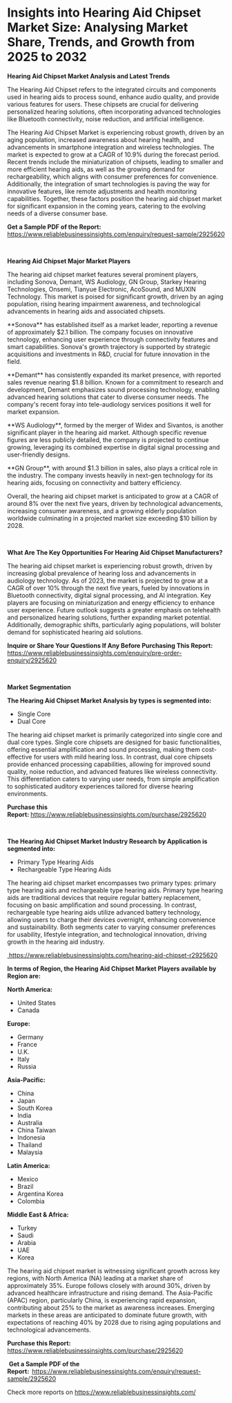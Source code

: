 <p><h1>Insights into Hearing Aid Chipset Market Size: Analysing Market Share, Trends, and Growth from 2025 to 2032</h1></p><p><strong>Hearing Aid Chipset Market Analysis and Latest Trends</strong></p>
<p><p>The Hearing Aid Chipset refers to the integrated circuits and components used in hearing aids to process sound, enhance audio quality, and provide various features for users. These chipsets are crucial for delivering personalized hearing solutions, often incorporating advanced technologies like Bluetooth connectivity, noise reduction, and artificial intelligence.</p><p>The Hearing Aid Chipset Market is experiencing robust growth, driven by an aging population, increased awareness about hearing health, and advancements in smartphone integration and wireless technologies. The market is expected to grow at a CAGR of 10.9% during the forecast period. Recent trends include the miniaturization of chipsets, leading to smaller and more efficient hearing aids, as well as the growing demand for rechargeability, which aligns with consumer preferences for convenience. Additionally, the integration of smart technologies is paving the way for innovative features, like remote adjustments and health monitoring capabilities. Together, these factors position the hearing aid chipset market for significant expansion in the coming years, catering to the evolving needs of a diverse consumer base.</p></p>
<p><strong>Get a Sample PDF of the Report:&nbsp;</strong> <a href="https://www.reliablebusinessinsights.com/enquiry/request-sample/2925620?utm_campaign=3003&utm_medium=2&utm_source=Github&utm_content=ia&utm_term=12032025&utm_id=hearing-aid-chipset">https://www.reliablebusinessinsights.com/enquiry/request-sample/2925620</a></p>
<p>&nbsp;</p>
<p><strong>Hearing Aid Chipset Major Market Players</strong></p>
<p><p>The hearing aid chipset market features several prominent players, including Sonova, Demant, WS Audiology, GN Group, Starkey Hearing Technologies, Onsemi, Tianyue Electronic, AcoSound, and MUXIN Technology. This market is poised for significant growth, driven by an aging population, rising hearing impairment awareness, and technological advancements in hearing aids and associated chipsets.</p><p>**Sonova** has established itself as a market leader, reporting a revenue of approximately $2.1 billion. The company focuses on innovative technology, enhancing user experience through connectivity features and smart capabilities. Sonova's growth trajectory is supported by strategic acquisitions and investments in R&D, crucial for future innovation in the field.</p><p>**Demant** has consistently expanded its market presence, with reported sales revenue nearing $1.8 billion. Known for a commitment to research and development, Demant emphasizes sound processing technology, enabling advanced hearing solutions that cater to diverse consumer needs. The company's recent foray into tele-audiology services positions it well for market expansion.</p><p>**WS Audiology**, formed by the merger of Widex and Sivantos, is another significant player in the hearing aid market. Although specific revenue figures are less publicly detailed, the company is projected to continue growing, leveraging its combined expertise in digital signal processing and user-friendly designs.</p><p>**GN Group**, with around $1.3 billion in sales, also plays a critical role in the industry. The company invests heavily in next-gen technology for its hearing aids, focusing on connectivity and battery efficiency. </p><p>Overall, the hearing aid chipset market is anticipated to grow at a CAGR of around 8% over the next five years, driven by technological advancements, increasing consumer awareness, and a growing elderly population worldwide culminating in a projected market size exceeding $10 billion by 2028.</p></p>
<p>&nbsp;</p>
<p><strong>What Are The Key Opportunities For Hearing Aid Chipset Manufacturers?</strong></p>
<p><p>The hearing aid chipset market is experiencing robust growth, driven by increasing global prevalence of hearing loss and advancements in audiology technology. As of 2023, the market is projected to grow at a CAGR of over 10% through the next five years, fueled by innovations in Bluetooth connectivity, digital signal processing, and AI integration. Key players are focusing on miniaturization and energy efficiency to enhance user experience. Future outlook suggests a greater emphasis on telehealth and personalized hearing solutions, further expanding market potential. Additionally, demographic shifts, particularly aging populations, will bolster demand for sophisticated hearing aid solutions.</p></p>
<p><strong>Inquire or Share Your Questions If Any Before Purchasing This Report:</strong> <a href="https://www.reliablebusinessinsights.com/enquiry/pre-order-enquiry/2925620?utm_campaign=3003&utm_medium=2&utm_source=Github&utm_content=ia&utm_term=12032025&utm_id=hearing-aid-chipset">https://www.reliablebusinessinsights.com/enquiry/pre-order-enquiry/2925620</a></p>
<p>&nbsp;</p>
<p><strong>Market Segmentation</strong></p>
<p><strong>The Hearing Aid Chipset Market Analysis by types is segmented into:</strong></p>
<p><ul><li>Single Core</li><li>Dual Core</li></ul></p>
<p><p>The hearing aid chipset market is primarily categorized into single core and dual core types. Single core chipsets are designed for basic functionalities, offering essential amplification and sound processing, making them cost-effective for users with mild hearing loss. In contrast, dual core chipsets provide enhanced processing capabilities, allowing for improved sound quality, noise reduction, and advanced features like wireless connectivity. This differentiation caters to varying user needs, from simple amplification to sophisticated auditory experiences tailored for diverse hearing environments.</p></p>
<p><strong>Purchase this Report:&nbsp;</strong><a href="https://www.reliablebusinessinsights.com/purchase/2925620?utm_campaign=3003&utm_medium=2&utm_source=Github&utm_content=ia&utm_term=12032025&utm_id=hearing-aid-chipset">https://www.reliablebusinessinsights.com/purchase/2925620</a></p>
<p>&nbsp;</p>
<p><strong>The Hearing Aid Chipset Market Industry Research by Application is segmented into:</strong></p>
<p><ul><li>Primary Type Hearing Aids</li><li>Rechargeable Type Hearing Aids</li></ul></p>
<p><p>The hearing aid chipset market encompasses two primary types: primary type hearing aids and rechargeable type hearing aids. Primary type hearing aids are traditional devices that require regular battery replacement, focusing on basic amplification and sound processing. In contrast, rechargeable type hearing aids utilize advanced battery technology, allowing users to charge their devices overnight, enhancing convenience and sustainability. Both segments cater to varying consumer preferences for usability, lifestyle integration, and technological innovation, driving growth in the hearing aid industry.</p></p>
<p><a href="https://www.reliablebusinessinsights.com/hearing-aid-chipset-r2925620?utm_campaign=3003&utm_medium=2&utm_source=Github&utm_content=ia&utm_term=12032025&utm_id=hearing-aid-chipset">&nbsp;https://www.reliablebusinessinsights.com/hearing-aid-chipset-r2925620</a></p>
<p><strong>In terms of Region, the Hearing Aid Chipset Market Players available by Region are:</strong></p>
<p>
    <p> <strong> North America: </strong>
        <ul>
            <li>United States</li>
            <li>Canada</li>
        </ul>
        </p> 
    <p> <strong> Europe: </strong>
        <ul>
            <li>Germany</li>
            <li>France</li>
            <li>U.K.</li>
            <li>Italy</li>
            <li>Russia</li>
        </ul>
        </p> 
    <p> <strong> Asia-Pacific: </strong>
        <ul>
            <li>China</li>
            <li>Japan</li>
            <li>South Korea</li>
            <li>India</li>
            <li>Australia</li>
            <li>China Taiwan</li>
            <li>Indonesia</li>
            <li>Thailand</li>
            <li>Malaysia</li>
        </ul>
        </p> 
    <p> <strong> Latin America: </strong>
        <ul>
            <li>Mexico</li>
            <li>Brazil</li>
            <li>Argentina Korea</li>
            <li>Colombia</li>
        </ul>
        </p> 
    <p> <strong> Middle East & Africa: </strong>
        <ul>
            <li>Turkey</li>
            <li>Saudi</li>
            <li>Arabia</li>
            <li>UAE</li>
            <li>Korea</li>
        </ul>
    </p>
    </p>
<p><p>The hearing aid chipset market is witnessing significant growth across key regions, with North America (NA) leading at a market share of approximately 35%. Europe follows closely with around 30%, driven by advanced healthcare infrastructure and rising demand. The Asia-Pacific (APAC) region, particularly China, is experiencing rapid expansion, contributing about 25% to the market as awareness increases. Emerging markets in these areas are anticipated to dominate future growth, with expectations of reaching 40% by 2028 due to rising aging populations and technological advancements.</p></p>
<p><strong>Purchase this Report: </strong><a href="https://www.reliablebusinessinsights.com/purchase/2925620?utm_campaign=3003&utm_medium=2&utm_source=Github&utm_content=ia&utm_term=12032025&utm_id=hearing-aid-chipset">https://www.reliablebusinessinsights.com/purchase/2925620</a></p>
<p>&nbsp;<strong>Get a Sample PDF of the Report:&nbsp;&nbsp;</strong><a href="https://www.reliablebusinessinsights.com/enquiry/request-sample/2925620?utm_campaign=3003&utm_medium=2&utm_source=Github&utm_content=ia&utm_term=12032025&utm_id=hearing-aid-chipset">https://www.reliablebusinessinsights.com/enquiry/request-sample/2925620</a></p>
<p><strong></strong></p>
<p>Check more reports on <a href="https://www.reliablebusinessinsights.com/?utm_campaign=3003&utm_medium=2&utm_source=Github&utm_content=ia&utm_term=12032025&utm_id=hearing-aid-chipset">https://www.reliablebusinessinsights.com/</a></p>
